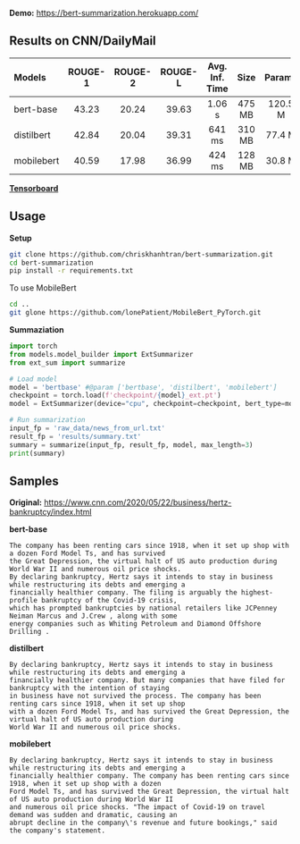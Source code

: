 **Demo:** https://bert-summarization.herokuapp.com/

## Results on CNN/DailyMail

| Models     | ROUGE-1 |	ROUGE-2 | ROUGE-L | Avg. Inf. Time | Size   | Params   | Download |
|:-----------|:-------:|:--------:|:-------:|:--------------:|:------:|:--------:|:--------:|
| bert-base  | 43.23   | 20.24    | 39.63   | 1.06 s         | 475 MB | 120.5 M  |-|
| distilbert | 42.84   | 20.04    | 39.31   | 641 ms         | 310 MB | 77.4 M   |-|
| mobilebert | 40.59   | 17.98    | 36.99   | 424 ms         | 128 MB | 30.8 M   |-|

[**Tensorboard**](https://tensorboard.dev/experiment/wX89oBpMRyatmPwD0RQDOw/#scalars&_smoothingWeight=0.306)

## Usage
**Setup**
```sh
git clone https://github.com/chriskhanhtran/bert-summarization.git
cd bert-summarization
pip install -r requirements.txt
```

To use MobileBert
```sh
cd ..
git glone https://github.com/lonePatient/MobileBert_PyTorch.git
```

**Summaziation**
```python
import torch
from models.model_builder import ExtSummarizer
from ext_sum import summarize

# Load model
model = 'bertbase' #@param ['bertbase', 'distilbert', 'mobilebert']
checkpoint = torch.load(f'checkpoint/{model}_ext.pt')
model = ExtSummarizer(device="cpu", checkpoint=checkpoint, bert_type=model, max_pos=512)

# Run summarization
input_fp = 'raw_data/news_from_url.txt'
result_fp = 'results/summary.txt'
summary = summarize(input_fp, result_fp, model, max_length=3)
print(summary)
```

## Samples
**Original:** https://www.cnn.com/2020/05/22/business/hertz-bankruptcy/index.html

**bert-base**
```
The company has been renting cars since 1918, when it set up shop with a dozen Ford Model Ts, and has survived
the Great Depression, the virtual halt of US auto production during World War II and numerous oil price shocks.
By declaring bankruptcy, Hertz says it intends to stay in business while restructuring its debts and emerging a
financially healthier company. The filing is arguably the highest-profile bankruptcy of the Covid-19 crisis,
which has prompted bankruptcies by national retailers like JCPenney Neiman Marcus and J.Crew , along with some
energy companies such as Whiting Petroleum and Diamond Offshore Drilling .
```

**distilbert**
```
By declaring bankruptcy, Hertz says it intends to stay in business while restructuring its debts and emerging a
financially healthier company. But many companies that have filed for bankruptcy with the intention of staying
in business have not survived the process. The company has been renting cars since 1918, when it set up shop
with a dozen Ford Model Ts, and has survived the Great Depression, the virtual halt of US auto production during
World War II and numerous oil price shocks.
```

**mobilebert**
```
By declaring bankruptcy, Hertz says it intends to stay in business while restructuring its debts and emerging a
financially healthier company. The company has been renting cars since 1918, when it set up shop with a dozen
Ford Model Ts, and has survived the Great Depression, the virtual halt of US auto production during World War II
and numerous oil price shocks. "The impact of Covid-19 on travel demand was sudden and dramatic, causing an
abrupt decline in the company\'s revenue and future bookings," said the company's statement.
```
